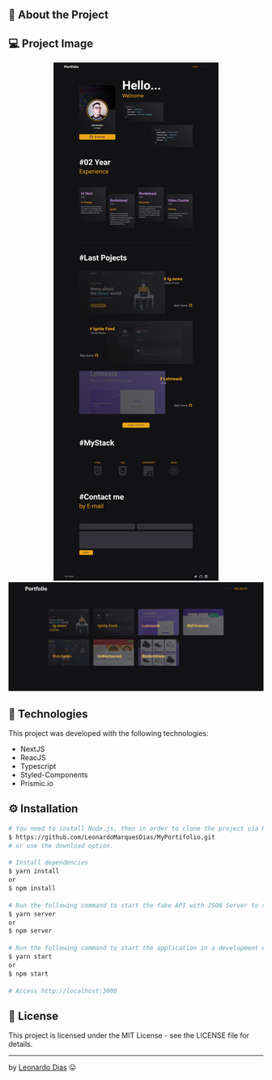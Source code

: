 ## 🚀 About the Project

## 💻 Project Image

<div align="center">
   <img src="src/assets/portfolio.png" alt="Ig.news"/> 
   </br>
   <img src="src/assets/projects.png" alt="Ig.news Payment"/> 
</div>

## 🧰 Technologies
This project was developed with the following technologies:
* NextJS
* ReacJS
* Typescript
* Styled-Components
* Prismic.io

## ⚙️ Installation
```bash
# You need to install Node.js, then in order to clone the project via HTTPS, run this command:
$ https://github.com/LeonardoMarquesDias/MyPortifolio.git
# or use the download option.

# Install dependencies
$ yarn install
or
$ npm install

# Run the following command to start the fake API with JSON Server to simulate an API that has foods information:
$ yarn server
or
$ npm server

# Run the following command to start the application in a development environment:
$ yarn start
or
$ npm start

# Access http://localhost:3000 
```

## 📝 License

This project is licensed under the MIT License - see the LICENSE file for details.

---

by [Leonardo Dias](https://github.com/LeonardoMarquesDias) 😛

